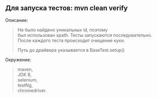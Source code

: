 ## Для запуска тестов: mvn clean verify </br> ##

Описание: <br/>
> Не было найдено уникальных id, поэтому <br/>
>был использован xpath. Тесты запускаются последовательно.<br/>
>После каждого теста происходит очищение куки.
>
>Путь до драйвера указывается в BaseTest.setup()

Окружение: <br/>
 > maven,<br/>
  JDK 8, <br/>
  selenium, <br/>
  testNg, <br/>
>chromedriver. 

  
